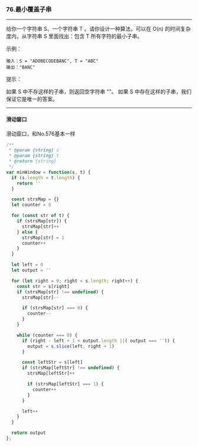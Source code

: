 ### 76.最小覆盖子串

---
给你一个字符串 S、一个字符串 T 。请你设计一种算法，可以在 O(n) 的时间复杂度内，从字符串 S 里面找出：包含 T 所有字符的最小子串。

示例：
```
输入：S = "ADOBECODEBANC", T = "ABC"
输出："BANC"
```

提示：

如果 S 中不存这样的子串，则返回空字符串 ""。
如果 S 中存在这样的子串，我们保证它是唯一的答案。

---

#### 滑动窗口

滑动窗口，和No.576基本一样

``` js
/**
 * @param {string} s
 * @param {string} t
 * @return {string}
 */
var minWindow = function(s, t) {
  if (s.length < t.length) {
    return ''
  }

  const strsMap = {}
  let counter = 0

  for (const str of t) {
    if (strsMap[str]) {
      strsMap[str]++
    } else {
      strsMap[str] = 1
      counter++
    }
  }

  let left = 0
  let output = ''

  for (let right = 0; right < s.length; right++) {
    const str = s[right]
    if (strsMap[str] !== undefined) {
      strsMap[str]--

      if (strsMap[str] === 0) {
        counter--
      }
    } 

    while (counter === 0) {
      if (right - left + 1 < output.length ||( output === '')) {
        output = s.slice(left, right + 1)
      }

      const leftStr = s[left]
      if (strsMap[leftStr] !== undefined) {
        strsMap[leftStr]++

        if (strsMap[leftStr] === 1) {
          counter++
        }
      }

      left++
    }
  }

  return output
};
```
